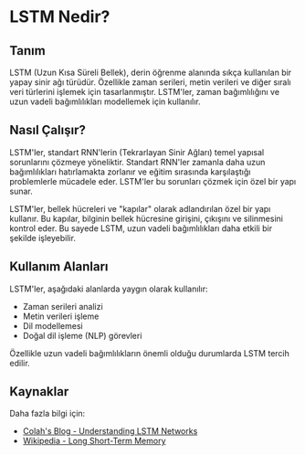 # LSTM Nedir?

## Tanım

LSTM (Uzun Kısa Süreli Bellek), derin öğrenme alanında sıkça kullanılan bir yapay sinir ağı türüdür. Özellikle zaman serileri, metin verileri ve diğer sıralı veri türlerini işlemek için tasarlanmıştır. LSTM'ler, zaman bağımlılığını ve uzun vadeli bağımlılıkları modellemek için kullanılır.

## Nasıl Çalışır?

LSTM'ler, standart RNN'lerin (Tekrarlayan Sinir Ağları) temel yapısal sorunlarını çözmeye yöneliktir. Standart RNN'ler zamanla daha uzun bağımlılıkları hatırlamakta zorlanır ve eğitim sırasında karşılaştığı problemlerle mücadele eder. LSTM'ler bu sorunları çözmek için özel bir yapı sunar.

LSTM'ler, bellek hücreleri ve "kapılar" olarak adlandırılan özel bir yapı kullanır. Bu kapılar, bilginin bellek hücresine girişini, çıkışını ve silinmesini kontrol eder. Bu sayede LSTM, uzun vadeli bağımlılıkları daha etkili bir şekilde işleyebilir.

## Kullanım Alanları

LSTM'ler, aşağıdaki alanlarda yaygın olarak kullanılır:
- Zaman serileri analizi
- Metin verileri işleme
- Dil modellemesi
- Doğal dil işleme (NLP) görevleri

Özellikle uzun vadeli bağımlılıkların önemli olduğu durumlarda LSTM tercih edilir.

## Kaynaklar

Daha fazla bilgi için:
- [Colah's Blog - Understanding LSTM Networks](http://colah.github.io/posts/2015-08-Understanding-LSTMs/)
- [Wikipedia - Long Short-Term Memory](https://en.wikipedia.org/wiki/Long_short-term_memory)
